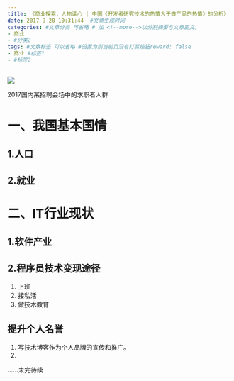 ```yaml
---
title: 《商业探索，人物读心 | 中国《开发者研究技术的热情大于做产品的热情》的分析》
date: 2017-9-20 10:31:44  #文章生成时间
categories: #文章分类 可省略 # 加 <!--more-->以分割摘要与文章正文。
- 商业
- #分类2
tags: #文章标签 可以省略 #设置为则当前页没有打赏按钮reward: false
- 商业 #标签1
- #标签2
---
```

![](https://i.imgur.com/nk4Mev2.jpg)

2017国内某招聘会场中的求职者人群

<!--more-->

# 一、我国基本国情 #
## 1.人口 ##

## 2.就业 ##

# 二、IT行业现状 #
## 1.软件产业 ##


## 2.程序员技术变现途径 ##
1. 上班
2. 接私活
3. 做技术教育

## 提升个人名誉 ##
1. 写技术博客作为个人品牌的宣传和推广。
2. 





......未完待续










